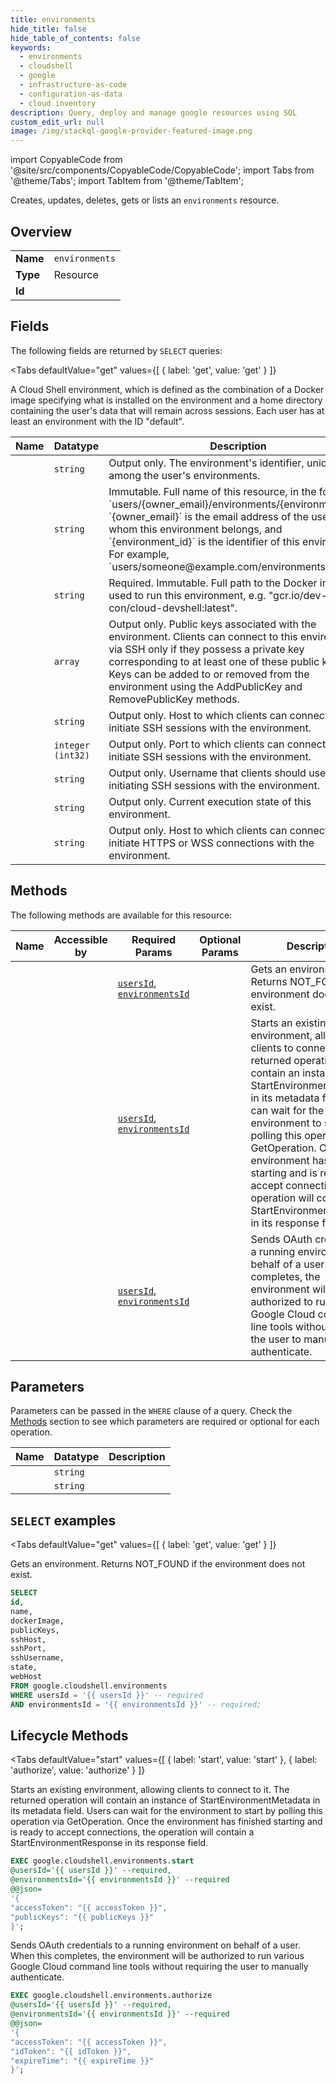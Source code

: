 ```yaml
--- 
title: environments
hide_title: false
hide_table_of_contents: false
keywords:
  - environments
  - cloudshell
  - google
  - infrastructure-as-code
  - configuration-as-data
  - cloud inventory
description: Query, deploy and manage google resources using SQL
custom_edit_url: null
image: /img/stackql-google-provider-featured-image.png
---
```


import CopyableCode from '@site/src/components/CopyableCode/CopyableCode';
import Tabs from '@theme/Tabs';
import TabItem from '@theme/TabItem';

Creates, updates, deletes, gets or lists an <code>environments</code> resource.

## Overview
<table><tbody>
<tr><td><b>Name</b></td><td><code>environments</code></td></tr>
<tr><td><b>Type</b></td><td>Resource</td></tr>
<tr><td><b>Id</b></td><td><CopyableCode code="google.cloudshell.environments" /></td></tr>
</tbody></table>

## Fields

The following fields are returned by `SELECT` queries:

<Tabs
    defaultValue="get"
    values={[
        { label: 'get', value: 'get' }
    ]}
>
<TabItem value="get">

A Cloud Shell environment, which is defined as the combination of a Docker image specifying what is installed on the environment and a home directory containing the user's data that will remain across sessions. Each user has at least an environment with the ID "default".

<table>
<thead>
    <tr>
    <th>Name</th>
    <th>Datatype</th>
    <th>Description</th>
    </tr>
</thead>
<tbody>
<tr>
    <td><CopyableCode code="id" /></td>
    <td><code>string</code></td>
    <td>Output only. The environment's identifier, unique among the user's environments.</td>
</tr>
<tr>
    <td><CopyableCode code="name" /></td>
    <td><code>string</code></td>
    <td>Immutable. Full name of this resource, in the format `users/&#123;owner_email&#125;/environments/&#123;environment_id&#125;`. `&#123;owner_email&#125;` is the email address of the user to whom this environment belongs, and `&#123;environment_id&#125;` is the identifier of this environment. For example, `users/someone@example.com/environments/default`.</td>
</tr>
<tr>
    <td><CopyableCode code="dockerImage" /></td>
    <td><code>string</code></td>
    <td>Required. Immutable. Full path to the Docker image used to run this environment, e.g. "gcr.io/dev-con/cloud-devshell:latest".</td>
</tr>
<tr>
    <td><CopyableCode code="publicKeys" /></td>
    <td><code>array</code></td>
    <td>Output only. Public keys associated with the environment. Clients can connect to this environment via SSH only if they possess a private key corresponding to at least one of these public keys. Keys can be added to or removed from the environment using the AddPublicKey and RemovePublicKey methods.</td>
</tr>
<tr>
    <td><CopyableCode code="sshHost" /></td>
    <td><code>string</code></td>
    <td>Output only. Host to which clients can connect to initiate SSH sessions with the environment.</td>
</tr>
<tr>
    <td><CopyableCode code="sshPort" /></td>
    <td><code>integer (int32)</code></td>
    <td>Output only. Port to which clients can connect to initiate SSH sessions with the environment.</td>
</tr>
<tr>
    <td><CopyableCode code="sshUsername" /></td>
    <td><code>string</code></td>
    <td>Output only. Username that clients should use when initiating SSH sessions with the environment.</td>
</tr>
<tr>
    <td><CopyableCode code="state" /></td>
    <td><code>string</code></td>
    <td>Output only. Current execution state of this environment.</td>
</tr>
<tr>
    <td><CopyableCode code="webHost" /></td>
    <td><code>string</code></td>
    <td>Output only. Host to which clients can connect to initiate HTTPS or WSS connections with the environment.</td>
</tr>
</tbody>
</table>
</TabItem>
</Tabs>

## Methods

The following methods are available for this resource:

<table>
<thead>
    <tr>
    <th>Name</th>
    <th>Accessible by</th>
    <th>Required Params</th>
    <th>Optional Params</th>
    <th>Description</th>
    </tr>
</thead>
<tbody>
<tr>
    <td><a href="#get"><CopyableCode code="get" /></a></td>
    <td><CopyableCode code="select" /></td>
    <td><a href="#parameter-usersId"><code>usersId</code></a>, <a href="#parameter-environmentsId"><code>environmentsId</code></a></td>
    <td></td>
    <td>Gets an environment. Returns NOT_FOUND if the environment does not exist.</td>
</tr>
<tr>
    <td><a href="#start"><CopyableCode code="start" /></a></td>
    <td><CopyableCode code="exec" /></td>
    <td><a href="#parameter-usersId"><code>usersId</code></a>, <a href="#parameter-environmentsId"><code>environmentsId</code></a></td>
    <td></td>
    <td>Starts an existing environment, allowing clients to connect to it. The returned operation will contain an instance of StartEnvironmentMetadata in its metadata field. Users can wait for the environment to start by polling this operation via GetOperation. Once the environment has finished starting and is ready to accept connections, the operation will contain a StartEnvironmentResponse in its response field.</td>
</tr>
<tr>
    <td><a href="#authorize"><CopyableCode code="authorize" /></a></td>
    <td><CopyableCode code="exec" /></td>
    <td><a href="#parameter-usersId"><code>usersId</code></a>, <a href="#parameter-environmentsId"><code>environmentsId</code></a></td>
    <td></td>
    <td>Sends OAuth credentials to a running environment on behalf of a user. When this completes, the environment will be authorized to run various Google Cloud command line tools without requiring the user to manually authenticate.</td>
</tr>
</tbody>
</table>

## Parameters

Parameters can be passed in the `WHERE` clause of a query. Check the [Methods](#methods) section to see which parameters are required or optional for each operation.

<table>
<thead>
    <tr>
    <th>Name</th>
    <th>Datatype</th>
    <th>Description</th>
    </tr>
</thead>
<tbody>
<tr id="parameter-environmentsId">
    <td><CopyableCode code="environmentsId" /></td>
    <td><code>string</code></td>
    <td></td>
</tr>
<tr id="parameter-usersId">
    <td><CopyableCode code="usersId" /></td>
    <td><code>string</code></td>
    <td></td>
</tr>
</tbody>
</table>

## `SELECT` examples

<Tabs
    defaultValue="get"
    values={[
        { label: 'get', value: 'get' }
    ]}
>
<TabItem value="get">

Gets an environment. Returns NOT_FOUND if the environment does not exist.

```sql
SELECT
id,
name,
dockerImage,
publicKeys,
sshHost,
sshPort,
sshUsername,
state,
webHost
FROM google.cloudshell.environments
WHERE usersId = '{{ usersId }}' -- required
AND environmentsId = '{{ environmentsId }}' -- required;
```
</TabItem>
</Tabs>


## Lifecycle Methods

<Tabs
    defaultValue="start"
    values={[
        { label: 'start', value: 'start' },
        { label: 'authorize', value: 'authorize' }
    ]}
>
<TabItem value="start">

Starts an existing environment, allowing clients to connect to it. The returned operation will contain an instance of StartEnvironmentMetadata in its metadata field. Users can wait for the environment to start by polling this operation via GetOperation. Once the environment has finished starting and is ready to accept connections, the operation will contain a StartEnvironmentResponse in its response field.

```sql
EXEC google.cloudshell.environments.start 
@usersId='{{ usersId }}' --required, 
@environmentsId='{{ environmentsId }}' --required 
@@json=
'{
"accessToken": "{{ accessToken }}", 
"publicKeys": "{{ publicKeys }}"
}';
```
</TabItem>
<TabItem value="authorize">

Sends OAuth credentials to a running environment on behalf of a user. When this completes, the environment will be authorized to run various Google Cloud command line tools without requiring the user to manually authenticate.

```sql
EXEC google.cloudshell.environments.authorize 
@usersId='{{ usersId }}' --required, 
@environmentsId='{{ environmentsId }}' --required 
@@json=
'{
"accessToken": "{{ accessToken }}", 
"idToken": "{{ idToken }}", 
"expireTime": "{{ expireTime }}"
}';
```
</TabItem>
</Tabs>
